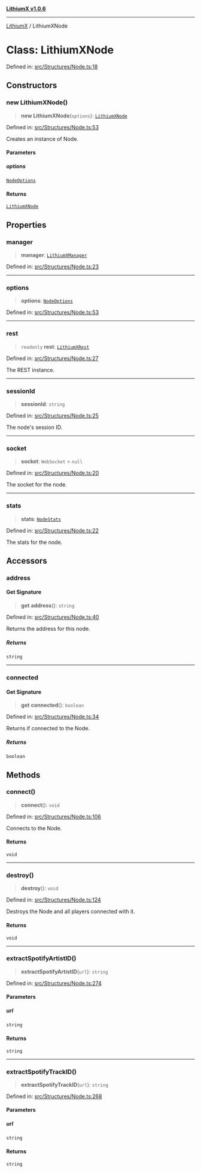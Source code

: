 [**LithiumX v1.0.6**](../README.md)

***

[LithiumX](../globals.md) / LithiumXNode

# Class: LithiumXNode

Defined in: [src/Structures/Node.ts:18](https://github.com/anantix-network/LithiumX/blob/50b399548f48d78c1c57a0dfe99d487d3da44bc6/src/Structures/Node.ts#L18)

## Constructors

### new LithiumXNode()

> **new LithiumXNode**(`options`): [`LithiumXNode`](LithiumXNode.md)

Defined in: [src/Structures/Node.ts:53](https://github.com/anantix-network/LithiumX/blob/50b399548f48d78c1c57a0dfe99d487d3da44bc6/src/Structures/Node.ts#L53)

Creates an instance of Node.

#### Parameters

##### options

[`NodeOptions`](../interfaces/NodeOptions.md)

#### Returns

[`LithiumXNode`](LithiumXNode.md)

## Properties

### manager

> **manager**: [`LithiumXManager`](LithiumXManager.md)

Defined in: [src/Structures/Node.ts:23](https://github.com/anantix-network/LithiumX/blob/50b399548f48d78c1c57a0dfe99d487d3da44bc6/src/Structures/Node.ts#L23)

***

### options

> **options**: [`NodeOptions`](../interfaces/NodeOptions.md)

Defined in: [src/Structures/Node.ts:53](https://github.com/anantix-network/LithiumX/blob/50b399548f48d78c1c57a0dfe99d487d3da44bc6/src/Structures/Node.ts#L53)

***

### rest

> `readonly` **rest**: [`LithiumXRest`](LithiumXRest.md)

Defined in: [src/Structures/Node.ts:27](https://github.com/anantix-network/LithiumX/blob/50b399548f48d78c1c57a0dfe99d487d3da44bc6/src/Structures/Node.ts#L27)

The REST instance.

***

### sessionId

> **sessionId**: `string`

Defined in: [src/Structures/Node.ts:25](https://github.com/anantix-network/LithiumX/blob/50b399548f48d78c1c57a0dfe99d487d3da44bc6/src/Structures/Node.ts#L25)

The node's session ID.

***

### socket

> **socket**: `WebSocket` = `null`

Defined in: [src/Structures/Node.ts:20](https://github.com/anantix-network/LithiumX/blob/50b399548f48d78c1c57a0dfe99d487d3da44bc6/src/Structures/Node.ts#L20)

The socket for the node.

***

### stats

> **stats**: [`NodeStats`](../interfaces/NodeStats.md)

Defined in: [src/Structures/Node.ts:22](https://github.com/anantix-network/LithiumX/blob/50b399548f48d78c1c57a0dfe99d487d3da44bc6/src/Structures/Node.ts#L22)

The stats for the node.

## Accessors

### address

#### Get Signature

> **get** **address**(): `string`

Defined in: [src/Structures/Node.ts:40](https://github.com/anantix-network/LithiumX/blob/50b399548f48d78c1c57a0dfe99d487d3da44bc6/src/Structures/Node.ts#L40)

Returns the address for this node.

##### Returns

`string`

***

### connected

#### Get Signature

> **get** **connected**(): `boolean`

Defined in: [src/Structures/Node.ts:34](https://github.com/anantix-network/LithiumX/blob/50b399548f48d78c1c57a0dfe99d487d3da44bc6/src/Structures/Node.ts#L34)

Returns if connected to the Node.

##### Returns

`boolean`

## Methods

### connect()

> **connect**(): `void`

Defined in: [src/Structures/Node.ts:106](https://github.com/anantix-network/LithiumX/blob/50b399548f48d78c1c57a0dfe99d487d3da44bc6/src/Structures/Node.ts#L106)

Connects to the Node.

#### Returns

`void`

***

### destroy()

> **destroy**(): `void`

Defined in: [src/Structures/Node.ts:124](https://github.com/anantix-network/LithiumX/blob/50b399548f48d78c1c57a0dfe99d487d3da44bc6/src/Structures/Node.ts#L124)

Destroys the Node and all players connected with it.

#### Returns

`void`

***

### extractSpotifyArtistID()

> **extractSpotifyArtistID**(`url`): `string`

Defined in: [src/Structures/Node.ts:274](https://github.com/anantix-network/LithiumX/blob/50b399548f48d78c1c57a0dfe99d487d3da44bc6/src/Structures/Node.ts#L274)

#### Parameters

##### url

`string`

#### Returns

`string`

***

### extractSpotifyTrackID()

> **extractSpotifyTrackID**(`url`): `string`

Defined in: [src/Structures/Node.ts:268](https://github.com/anantix-network/LithiumX/blob/50b399548f48d78c1c57a0dfe99d487d3da44bc6/src/Structures/Node.ts#L268)

#### Parameters

##### url

`string`

#### Returns

`string`
